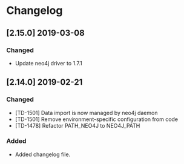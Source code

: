 # Changelog

## [2.15.0] 2019-03-08

### Changed

- Update neo4j driver to 1.7.1

## [2.14.0] 2019-02-21

### Changed

- [TD-1501] Data import is now managed by neo4j daemon
- [TD-1501] Remove environment-specific configuration from code
- [TD-1478] Refactor PATH_NEO4J to NEO4J_PATH

### Added

- Added changelog file.
